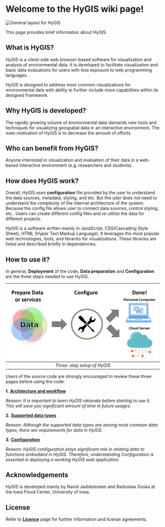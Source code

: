 # Welcome to the HyGIS wiki page!
![**General layout for HyGIS**](https://github.com/njadid/HyGIS/wiki/images/logo/hygis_logo.svg?sanitize=true)

This page provides brief information about HyGIS.

## **What is HyGIS?**

HyGIS is a client-side web browser-based software for visualization and analysis of environmental data. It is developed to facilitate visualization and basic data evaluations for users with less exposure to web programming languages.

HyGIS is designed to address most common visualizations for environmental data with ability to further include more capabilities within its designed framework.


## **Why HyGIS is developed?**

The rapidly growing volume of environmental data demands new tools and techniques for visualizing geospatial data in an interactive environment. The main motivation of HyGIS is to decrease the amount of efforts.


## **Who can benefit from HyGIS?**

Anyone interested in visualization and evaluation of their data in a web-based interactive environment (e.g. researchers and students).

## **How does HyGIS work?**

Overall, HyGIS uses **configuration** file provided by the user to understand the data sources, metadata, styling, and etc. But the uder does not need to understand the complexity of the internal architecture of the system. Because the config file allows user to connect data sources, control styling, etc.. Users can create different config files and re-utilize the data for different projects.

HyGIS is a software written mainly in JavaScript, CSS(Cascading Style Sheet), HTML (Hyper Text Markup Language). It leverages the most popular web technologies, tools, and libraries for visualizations. These libraries are listed and described briefly in dependencies.



## **How to use it?**

In general, **Deployment** of the code, **Data preparation** and **Configuration** are the three steps needed to use HyGIS.


| ![Three-step setup for HyGIS](images/3step_resized.png)|
|:--:|
| *Three-step setup of HyGIS* |



Users of the source code are strongly encouraged to review these three pages before using the code:

**1.** [**Architecture and workflow**](https://github.com/njadid/HyGIS/wiki/Architecture-and-Workflow)

_Reason: It is important to learn HyGIS rationale before starting to use it. This will save you significant amount of time in future usages._

**2.** [**Supported data types**](https://github.com/njadid/HyGIS/wiki/Supported-data-types)

_Reason: Although the supported data types are among most common data types, there are requirements for data in HyGIS._

**3.** [**Configuration**](https://github.com/njadid/HyGIS/wiki/Configuration)

_Reason: HyGIS configuration plays significant role in relating data to functions embedded in HyGIS. Therefore, understanding Configuration is essential in deploying a working HyGIS web application._  


## Acknowledgements
HyGIS is developed mainly by Navid Jadidoleslam and Radoslaw Goska at the Iowa Flood Center, University of Iowa.


## License
Refer to [**Licence**](https://github.com/njadid/HyGIS/blob/master/LICENSE) page for further information and license agreements.
